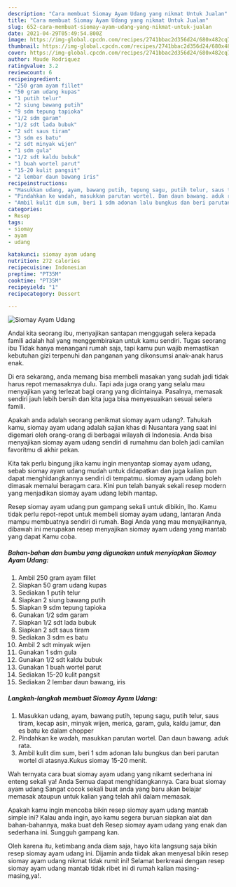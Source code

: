 ```yaml
---
description: "Cara membuat Siomay Ayam Udang yang nikmat Untuk Jualan"
title: "Cara membuat Siomay Ayam Udang yang nikmat Untuk Jualan"
slug: 652-cara-membuat-siomay-ayam-udang-yang-nikmat-untuk-jualan
date: 2021-04-29T05:49:54.800Z
image: https://img-global.cpcdn.com/recipes/2741bbac2d356d24/680x482cq70/siomay-ayam-udang-foto-resep-utama.jpg
thumbnail: https://img-global.cpcdn.com/recipes/2741bbac2d356d24/680x482cq70/siomay-ayam-udang-foto-resep-utama.jpg
cover: https://img-global.cpcdn.com/recipes/2741bbac2d356d24/680x482cq70/siomay-ayam-udang-foto-resep-utama.jpg
author: Maude Rodriquez
ratingvalue: 3.2
reviewcount: 6
recipeingredient:
- "250 gram ayam fillet"
- "50 gram udang kupas"
- "1 putih telur"
- "2 siung bawang putih"
- "9 sdm tepung tapioka"
- "1/2 sdm garam"
- "1/2 sdt lada bubuk"
- "2 sdt saus tiram"
- "3 sdm es batu"
- "2 sdt minyak wijen"
- "1 sdm gula"
- "1/2 sdt kaldu bubuk"
- "1 buah wortel parut"
- "15-20 kulit pangsit"
- "2 lembar daun bawang iris"
recipeinstructions:
- "Masukkan udang, ayam, bawang putih, tepung sagu, putih telur, saus tiram, kecap asin, minyak wijen, merica, garam, gula, kaldu jamur, dan es batu ke dalam chopper"
- "Pindahkan ke wadah, masukkan parutan wortel. Dan daun bawang. aduk rata."
- "Ambil kulit dim sum, beri 1 sdm adonan lalu bungkus dan beri parutan wortel di atasnya.Kukus siomay 15-20 menit."
categories:
- Resep
tags:
- siomay
- ayam
- udang

katakunci: siomay ayam udang 
nutrition: 272 calories
recipecuisine: Indonesian
preptime: "PT35M"
cooktime: "PT35M"
recipeyield: "1"
recipecategory: Dessert

---
```



![Siomay Ayam Udang](https://img-global.cpcdn.com/recipes/2741bbac2d356d24/680x482cq70/siomay-ayam-udang-foto-resep-utama.jpg)

Andai kita seorang ibu, menyajikan santapan menggugah selera kepada famili adalah hal yang menggembirakan untuk kamu sendiri. Tugas seorang ibu Tidak hanya menangani rumah saja, tapi kamu pun wajib memastikan kebutuhan gizi terpenuhi dan panganan yang dikonsumsi anak-anak harus enak.

Di era  sekarang, anda memang bisa membeli masakan yang sudah jadi tidak harus repot memasaknya dulu. Tapi ada juga orang yang selalu mau menyajikan yang terlezat bagi orang yang dicintainya. Pasalnya, memasak sendiri jauh lebih bersih dan kita juga bisa menyesuaikan sesuai selera famili. 



Apakah anda adalah seorang penikmat siomay ayam udang?. Tahukah kamu, siomay ayam udang adalah sajian khas di Nusantara yang saat ini digemari oleh orang-orang di berbagai wilayah di Indonesia. Anda bisa menyajikan siomay ayam udang sendiri di rumahmu dan boleh jadi camilan favoritmu di akhir pekan.

Kita tak perlu bingung jika kamu ingin menyantap siomay ayam udang, sebab siomay ayam udang mudah untuk didapatkan dan juga kalian pun dapat menghidangkannya sendiri di tempatmu. siomay ayam udang boleh dimasak memalui beragam cara. Kini pun telah banyak sekali resep modern yang menjadikan siomay ayam udang lebih mantap.

Resep siomay ayam udang pun gampang sekali untuk dibikin, lho. Kamu tidak perlu repot-repot untuk membeli siomay ayam udang, lantaran Anda mampu membuatnya sendiri di rumah. Bagi Anda yang mau menyajikannya, dibawah ini merupakan resep menyajikan siomay ayam udang yang mantab yang dapat Kamu coba.

<!--inarticleads1-->

##### Bahan-bahan dan bumbu yang digunakan untuk menyiapkan Siomay Ayam Udang:

1. Ambil 250 gram ayam fillet
1. Siapkan 50 gram udang kupas
1. Sediakan 1 putih telur
1. Siapkan 2 siung bawang putih
1. Siapkan 9 sdm tepung tapioka
1. Gunakan 1/2 sdm garam
1. Siapkan 1/2 sdt lada bubuk
1. Siapkan 2 sdt saus tiram
1. Sediakan 3 sdm es batu
1. Ambil 2 sdt minyak wijen
1. Gunakan 1 sdm gula
1. Gunakan 1/2 sdt kaldu bubuk
1. Gunakan 1 buah wortel parut
1. Sediakan 15-20 kulit pangsit
1. Sediakan 2 lembar daun bawang, iris




<!--inarticleads2-->

##### Langkah-langkah membuat Siomay Ayam Udang:

1. Masukkan udang, ayam, bawang putih, tepung sagu, putih telur, saus tiram, kecap asin, minyak wijen, merica, garam, gula, kaldu jamur, dan es batu ke dalam chopper
1. Pindahkan ke wadah, masukkan parutan wortel. Dan daun bawang. aduk rata.
1. Ambil kulit dim sum, beri 1 sdm adonan lalu bungkus dan beri parutan wortel di atasnya.Kukus siomay 15-20 menit.




Wah ternyata cara buat siomay ayam udang yang nikamt sederhana ini enteng sekali ya! Anda Semua dapat menghidangkannya. Cara buat siomay ayam udang Sangat cocok sekali buat anda yang baru akan belajar memasak ataupun untuk kalian yang telah ahli dalam memasak.

Apakah kamu ingin mencoba bikin resep siomay ayam udang mantab simple ini? Kalau anda ingin, ayo kamu segera buruan siapkan alat dan bahan-bahannya, maka buat deh Resep siomay ayam udang yang enak dan sederhana ini. Sungguh gampang kan. 

Oleh karena itu, ketimbang anda diam saja, hayo kita langsung saja bikin resep siomay ayam udang ini. Dijamin anda tiidak akan menyesal bikin resep siomay ayam udang nikmat tidak rumit ini! Selamat berkreasi dengan resep siomay ayam udang mantab tidak ribet ini di rumah kalian masing-masing,ya!.

